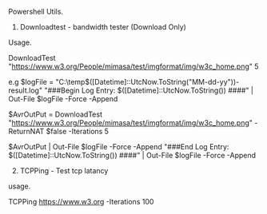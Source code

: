 Powershell Utils.

1. Downloadtest - bandwidth tester (Download Only)

Usage. 

DownloadTest "https://www.w3.org/People/mimasa/test/imgformat/img/w3c_home.png" 5

e.g
$logFile = "C:\temp\$([Datetime]::UtcNow.ToString("MM-dd-yy"))-result.log"
"###Begin Log Entry: $([Datetime]::UtcNow.ToString()) ####" | Out-File $logFile -Force -Append 

$AvrOutPut = DownloadTest "https://www.w3.org/People/mimasa/test/imgformat/img/w3c_home.png" -ReturnNAT $false -Iterations 5

$AvrOutPut | Out-File $logFile -Force -Append 
"###End Log Entry: $([Datetime]::UtcNow.ToString()) ####" | Out-File $logFile -Force -Append 

2. TCPPing - Test tcp latancy 

usage.

TCPPing https://www.w3.org -Iterations 100

